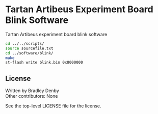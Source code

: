 # Tartan Artibeus Experiment Board Blink Software

Tartan Artibeus experiment board blink software

```bash
cd ../../scripts/
source sourcefile.txt
cd ../software/blink/
make
st-flash write blink.bin 0x8000000
```

## License

Written by Bradley Denby  
Other contributors: None

See the top-level LICENSE file for the license.
